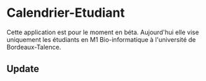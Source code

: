 # Calendrier-Etudiant

Cette application est pour le moment en béta.
Aujourd'hui elle vise uniquement les étudiants en M1 Bio-informatique à l'université de Bordeaux-Talence.

## Update

